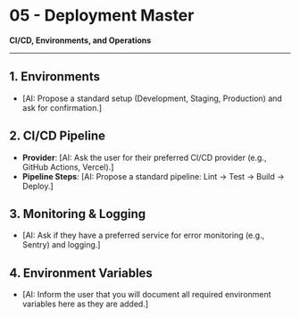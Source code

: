 # 05 - Deployment Master
**CI/CD, Environments, and Operations**
<!-- AI Genesis Guide: Ask the user about their deployment and hosting preferences. -->

---

## 1. Environments
- [AI: Propose a standard setup (Development, Staging, Production) and ask for confirmation.]

## 2. CI/CD Pipeline
- **Provider**: [AI: Ask the user for their preferred CI/CD provider (e.g., GitHub Actions, Vercel).]
- **Pipeline Steps**: [AI: Propose a standard pipeline: Lint -> Test -> Build -> Deploy.]

## 3. Monitoring & Logging
- [AI: Ask if they have a preferred service for error monitoring (e.g., Sentry) and logging.]

## 4. Environment Variables
- [AI: Inform the user that you will document all required environment variables here as they are added.] 